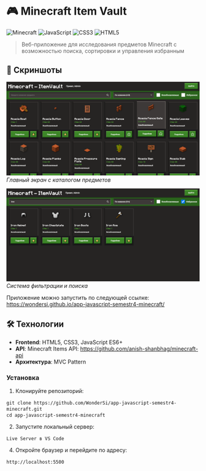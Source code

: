# 🎮 Minecraft Item Vault

![Minecraft](https://img.shields.io/badge/Minecraft-API-green?style=for-the-badge&logo=minecraft)
![JavaScript](https://img.shields.io/badge/JavaScript-ES6+-yellow?style=for-the-badge&logo=javascript)
![CSS3](https://img.shields.io/badge/CSS3-Styling-blue?style=for-the-badge&logo=css3)
![HTML5](https://img.shields.io/badge/HTML5-Structure-orange?style=for-the-badge&logo=html5)

> Веб-приложение для исследования предметов Minecraft с возможностью поиска, сортировки и управления избранным

## 📸 Скриншоты

![Главный экран](./screenshots/1.png)
*Главный экран с каталогом предметов*

![Фильтры](./screenshots/2.png)
*Система фильтрации и поиска*

Приложение можно запустить по следующей ссылке: https://wondersi.github.io/app-javascript-semestr4-minecraft/

## 🛠️ Технологии

- **Frontend**: HTML5, CSS3, JavaScript ES6+
- **API**: Minecraft Items API: https://github.com/anish-shanbhag/minecraft-api
- **Архитектура**: MVC Pattern

### Установка

1. Клонируйте репозиторий:
```
git clone https://github.com/WonderSi/app-javascript-semestr4-minecraft.git
cd app-javascript-semestr4-minecraft
```
2. Запустите локальный сервер:
```
Live Server в VS Code
```
4. Откройте браузер и перейдите по адресу:
```
http://localhost:5500
```
